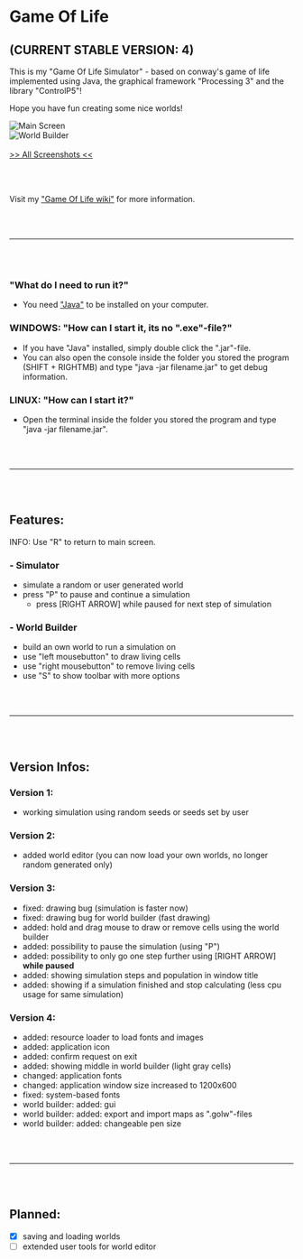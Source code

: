 # Game Of Life
## (CURRENT STABLE VERSION: 4)

This is my "Game Of Life Simulator" - based on conway's game of life
implemented using Java, the graphical framework "Processing 3" and the library "ControlP5"!

Hope you have fun creating some nice worlds!

![Main Screen](https://camo.githubusercontent.com/6472520d567879d5483a879c85d526b105979863/687474703a2f2f7369726f2e62706c616365642e6e65742f496d616765732f474f4c2f76332f76335f6d61696e2e6a7067 "Main Screen")<br>
![World Builder](https://camo.githubusercontent.com/ba41e4c19aceaadfb4ac2a3b850eac68f7412abd/687474703a2f2f7369726f2e62706c616365642e6e65742f496d616765732f474f4c2f76332f76335f776f726c642d6275696c6465722e6a7067 "World Builder")<br>
<br>
[>> All Screenshots <<](https://github.com/S1r0hub/GameOfLife/wiki/Screenshots)

<br><br>

Visit my ["Game Of Life wiki"](https://github.com/S1r0hub/GameOfLife/wiki) for more information.

<br><br>
<hr>
<br><br>

### "What do I need to run it?"
- You need ["Java"](https://www.java.com/en/download/) to be installed on your computer.

### WINDOWS: "How can I start it, its no ".exe"-file?"
- If you have "Java" installed, simply double click the ".jar"-file.
- You can also open the console inside the folder you stored the program (SHIFT + RIGHTMB) and type "java -jar filename.jar" to get debug information.

### LINUX: "How can I start it?"
- Open the terminal inside the folder you stored the program and type "java -jar filename.jar".

<br><br>
<hr>
<br><br>

## Features:

INFO: Use "R" to return to main screen.

### - Simulator
 - simulate a random or user generated world
 - press "P" to pause and continue a simulation
   + press [RIGHT ARROW] while paused for next step of simulation

### - World Builder
 - build an own world to run a simulation on
 - use "left mousebutton" to draw living cells
 - use "right mousebutton" to remove living cells
 - use "S" to show toolbar with more options

<br><br>
<hr>
<br><br>

## Version Infos:

### Version 1:
- working simulation using random seeds or seeds set by user

### Version 2:
- added world editor (you can now load your own worlds, no longer random generated only)

### Version 3:
- fixed: drawing bug (simulation is faster now)
- fixed: drawing bug for world builder (fast drawing)
- added: hold and drag mouse to draw or remove cells using the world builder
- added: possibility to pause the simulation (using "P")
- added: possibility to only go one step further using \[RIGHT ARROW\] **while paused**
- added: showing simulation steps and population in window title
- added: showing if a simulation finished and stop calculating (less cpu usage for same simulation)

### Version 4:
- added: resource loader to load fonts and images
- added: application icon
- added: confirm request on exit
- added: showing middle in world builder (light gray cells)
- changed: application fonts
- changed: application window size increased to 1200x600
- fixed: system-based fonts
- world builder: added: gui
- world builder: added: export and import maps as ".golw"-files
- world builder: added: changeable pen size

<br><br>
<hr>
<br><br>

## Planned:
- [X] saving and loading worlds
- [ ] extended user tools for world editor